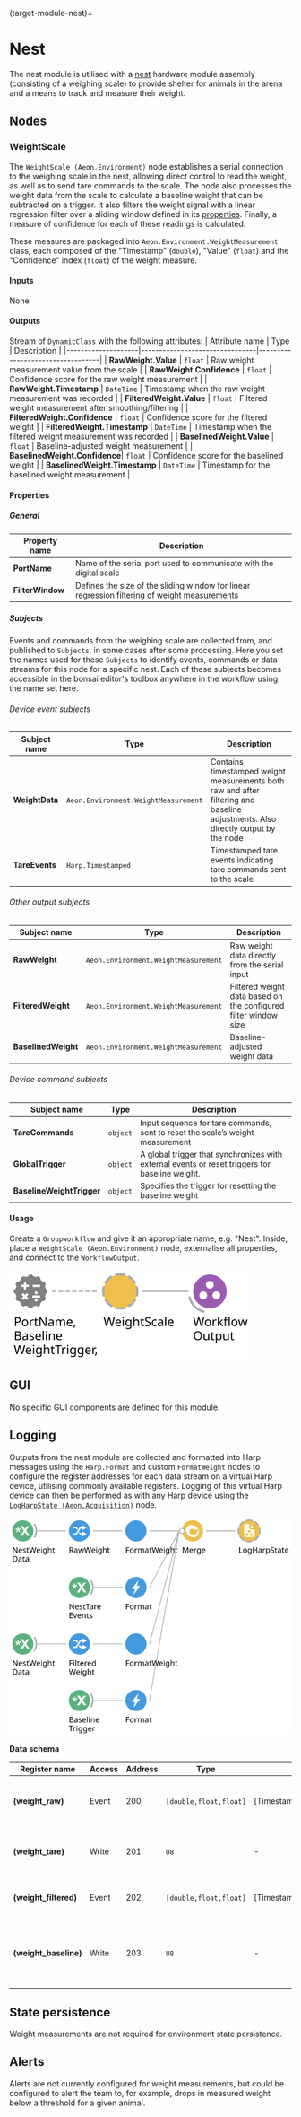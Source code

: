 (target-module-nest)=
# Nest
The nest module is utilised with a [nest](target-nest) hardware module assembly (consisting of a weighing scale) to provide shelter for animals in the arena and a means to track and measure their weight.

## Nodes
### WeightScale
The `WeightScale (Aeon.Environment)` node establishes a serial connection to the weighing scale in the nest, allowing direct control to read the weight, as well as to send tare commands to the scale. 
The node also processes the weight data from the scale to calculate a baseline weight that can be subtracted on a trigger. 
It also filters the weight signal with a linear regression filter over a sliding window defined in its [properties](#properties). 
Finally, a measure of confidence for each of these readings is calculated. 
<!-- TODO: link to API Reference -->
<!-- Check if the "Timestamp" type is correct (double or DateTime?) -->
These measures are packaged into `Aeon.Environment.WeightMeasurement` class, each composed of the "Timestamp" (`double`), "Value" (`float`) and the "Confidence" index (`float`) of the weight measure. 

#### Inputs
None

#### Outputs
<!-- Check if the "Timestamp" type is correct (double or DateTime?) -->
Stream of `DynamicClass` with the following attributes:
| Attribute name     | Type                           | Description                      |
|--------------------|--------------------------------|----------------------------------|
| **RawWeight.Value**           | `float`        | Raw weight measurement value from the scale                  |
| **RawWeight.Confidence**      | `float`        | Confidence score for the raw weight measurement              |
| **RawWeight.Timestamp**       | `DateTime`     | Timestamp when the raw weight measurement was recorded       |
| **FilteredWeight.Value**      | `float`        | Filtered weight measurement after smoothing/filtering        |
| **FilteredWeight.Confidence** | `float`        | Confidence score for the filtered weight                     |
| **FilteredWeight.Timestamp**  | `DateTime`     | Timestamp when the filtered weight measurement was recorded  |
| **BaselinedWeight.Value**     | `float`        | Baseline-adjusted weight measurement                         |
| **BaselinedWeight.Confidence**| `float`        | Confidence score for the baselined weight                    |
| **BaselinedWeight.Timestamp** | `DateTime`     | Timestamp for the baselined weight measurement               |

#### Properties
##### General
| Property name | Description                                               |
|---------------|-----------------------------------------------------------|
| **PortName**               | Name of the serial port used to communicate with the digital scale                            |
| **FilterWindow**           | Defines the size of the sliding window for linear regression filtering of weight measurements |

##### Subjects
Events and commands from the weighing scale are collected from, and published to `Subjects`, in some cases after some processing. 
Here you set the names used for these `Subjects` to identify events, commands or data streams for this node for a specific nest. 
Each of these subjects becomes accessible in the bonsai editor's toolbox anywhere in the workflow using the name set here.

###### Device event subjects
<!-- Do we need to specify the type for tare events, i.e. `Harp.Timestamped<type>`? -->
| Subject name      | Type        | Description                   |
|-------------------|-------------|-------------------------------|
| **WeightData**           | `Aeon.Environment.WeightMeasurement`| Contains timestamped weight measurements both raw and after filtering and baseline adjustments. Also directly output by the node |
| **TareEvents**           | `Harp.Timestamped`          | Timestamped tare events indicating tare commands sent to the scale |

###### Other output subjects
| Subject name      | Type          | Description                                                                                     |
|-------------------|---------------|-------------------------------------------------------------------------------------------------|
| **RawWeight**            | `Aeon.Environment.WeightMeasurement`         | Raw weight data directly from the serial input                   |
| **FilteredWeight**       | `Aeon.Environment.WeightMeasurement`         | Filtered weight data based on the configured filter window size  |
| **BaselinedWeight**      | `Aeon.Environment.WeightMeasurement`         | Baseline-adjusted weight data                                    |

###### Device command subjects
| Subject name      | Type          | Description                                                                                     |
|-------------------|---------------|-------------------------------------------------------------------------------------------------|
| **TareCommands**         | `object`             | Input sequence for tare commands, sent to reset the scale’s weight measurement                 |
| **GlobalTrigger**        | `object`             | A global trigger that synchronizes with external events or reset triggers for baseline weight. |
| **BaselineWeightTrigger**| `object`             | Specifies the trigger for resetting the baseline weight                                        |

#### Usage
Create a `Groupworkflow` and give it an appropriate name, e.g. "Nest". 
Inside, place a `WeightScale (Aeon.Environment)` node, externalise all properties, and connect to the `WorkflowOutput`.

![WeightScale](../../workflows/weightScale.svg)

## GUI
No specific GUI components are defined for this module.

## Logging
Outputs from the nest module are collected and formatted into Harp messages using the `Harp.Format` and custom `FormatWeight` nodes to configure the register addresses for each data stream on a virtual Harp device, utilising commonly available registers. 
Logging of this virtual Harp device can then be performed as with any Harp device using the [`LogHarpState (Aeon.Acquisition)`](target-node-logharpstate) node.  

![logPatchEvents](../../workflows/logWeight.svg)

**Data schema**

| Register name         | Access | Address | Type    | Mask type          | Description                                   |
|-----------------------|--------|---------|---------|--------------------|-----------------------------------------------|
| **(weight_raw)**         | Event  | 200     | `[double,float,float]` | [Timestamp,Value,Confidence] | Logs raw weight data directly from the scale input |
| **(weight_tare)**        | Write  | 201     | `U8`              |  -                              | Logs each tare command event with a timestamp      |
| **(weight_filtered)**    | Event  | 202     | `[double,float,float]` | [Timestamp,Value,Confidence] | Logs weight data after filtering adjustments       |
| **(weight_baseline)**    | Write  | 203     | `U8`              |  -                              | Logs events with a timestamp when the baseline weight is reset      |

## State persistence
Weight measurements are not required for environment state persistence.

## Alerts
Alerts are not currently configured for weight measurements, but could be configured to alert the team to, for example, drops in measured weight below a threshold for a given animal.